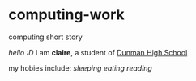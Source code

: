 # computing-work
computing short story

*hello :D*
I am **claire**, a student of [Dunman High School](https://dunmanhigh.moe.edu.sg/)

my hobies include:
*sleeping*
*eating*
*reading*
